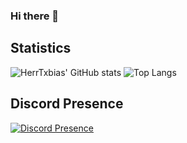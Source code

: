 ### Hi there 👋

<!--
**HerrTxbias/herrtxbias** is a ✨ _special_ ✨ repository because its `README.md` (this file) appears on your GitHub profile.

Here are some ideas to get you started:

- 🔭 I’m currently working on ...
- 🌱 I’m currently learning ...
- 👯 I’m looking to collaborate on ...
- 🤔 I’m looking for help with ...
- 💬 Ask me about ...
- 📫 How to reach me: ...
- 😄 Pronouns: ...
- ⚡ Fun fact: ...
-->

## Statistics
![HerrTxbias' GitHub stats](https://gh-readme-stats-herrtxbias.vercel.app/api?username=herrtxbias&show_icons=true&theme=react&hide_border=true&count_private=true&hide_border=true&hide_title=true)
![Top Langs](https://gh-readme-stats-herrtxbias.vercel.app/api/top-langs/?username=herrtxbias&show_icons=true&theme=react&hide_border=true&count_private=true&layout=compact&langs_count=8&hide_border=true&hide=perl)

## Discord Presence
[![Discord Presence](https://lanyard-profile-readme.vercel.app/api/235027075789094912)](https://discord.com/users/235027075789094912)
